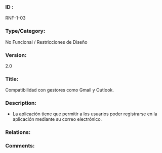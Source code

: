 ### ID : 
RNF-1-03

### Type/Category:
No Funcional / Restricciones de Diseño

### Version:
2.0

### Title:
Compatibilidad con gestores como Gmail y Outlook.

### Description:
- La aplicación tiene que permitir a los usuarios poder registrarse en la aplicación mediante su correo electrónico.

### Relations:


### Comments:
